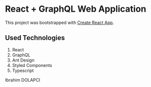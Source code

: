 # React + GraphQL Web Application

This project was bootstrapped with [Create React App](https://github.com/facebook/create-react-app).

## Used Technologies
1. React
2. GraphQL
3. Ant Design
4. Styled Components
5. Typescript

Ibrahim DOLAPCI


